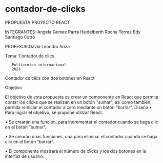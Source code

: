 # contador-de-clicks

PROPUESTA PROYECTO REACT





INTEGRANTES: Angela Gomez Parra
             Heidelberth Rocha Torres
             Edy Santiago Catro



PROFESOR:David Leandro Ariza




Tema:   Contador de clics



       Politecnico internacional
       2023
  
  
  
  
Contador de clics con dos botones en React

Objetivo

El objetivo de esta propuesta es crear un componente en React que permita contar los clicks que se realizan en un botón "sumar", así como también permita reiniciar el contador a cero mediante un botón "borrar".
Diseño
•	Para lograr el objetivo, se propone utilizar React.

•	Se crearán una función, para incrementar el contador cuando se haga clic en el botón "sumar".

•	Se crearán unas funciones, una para eliminar el contador cuando se haga clic en el botón "borrar".

•	El componente mostrará el número de clicks y los dos botones en la interfaz de usuario.



